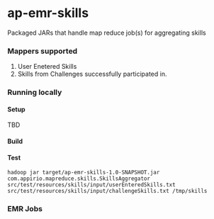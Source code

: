 # ap-emr-skills
Packaged JARs that handle map reduce job(s) for aggregating skills


### Mappers supported
1. User Enetered Skills
1. Skills from Challenges successfully participated in.

### Running locally

#### Setup

TBD

#### Build


#### Test
```
hadoop jar target/ap-emr-skills-1.0-SNAPSHOT.jar com.appirio.mapreduce.skills.SkillsAggregator src/test/resources/skills/input/userEnteredSkills.txt src/test/resources/skills/input/challengeSkills.txt /tmp/skills
```

### EMR Jobs
